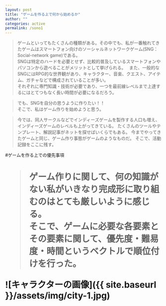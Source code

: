 ```yaml
---
layout: post
title: "ゲームを作る上で何から始めるか"
author: ""
categories: active
permalink: /sono1
---
```


>ゲームといってもたくさんの種類がある。その中でも、私が一番触れてきたゲームはスマートフォン向けのソーシャルネットワークゲーム(SNG：Social-network game)である。  
SNGは特定のハードを必要とせず、比較的普及しているスマートフォンやパソコンから遊べることがメリットとして挙げられる。　
また、一般的なSNGにはRPG的な世界観があり、キャラクター、音楽、クエスト、アイテム、ガチャなどで構成されていることが多い。  
それぞれに専門知識・技術が必要であり、一つを最前線レベルまで上達するにはとてつもなく長い時間が必要になるだろう。

>でも、SNGを自分の思うように作りたい！！  
そこで、私はゲーム作りを始めようと思う。

>今では、同人サークルなどでインディーズゲームを製作する人口も増え、インディーズゲームのレベルも上がってきている。
たくさんのツールやテンプレート、解説記事がネットを探せばいくらでもある。 
今までやってきたゲームと同じ、ゲーム作り事態がゲームのようなものだ。
そこで、活動記録をここに残す。

#ゲームを作る上での優先事項　<h1>

>ゲーム作りに関して、何の知識がない私がいきなり完成形に取り組むのはとても厳しいように感じる。  
そこで、ゲームに必要な各要素とその要素に関して、優先度・難易度・時間というベクトルで順位付けを行った。

![キャラクターの画像]({{ site.baseurl }}/assets/img/city-1.jpg)






